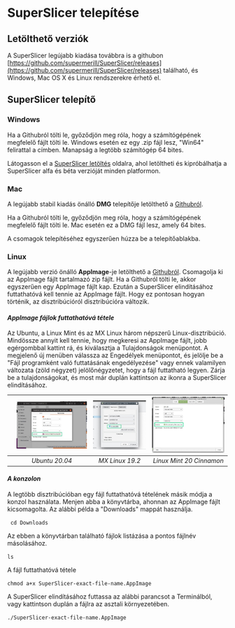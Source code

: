 # SuperSlicer telepítése

## Letölthető verziók

A SuperSlicer legújabb kiadása továbbra is a githubon [https://github.com/supermerill/SuperSlicer/releases](https://github.com/supermerill/SuperSlicer/releases) található, és Windows, Mac OS X és Linux rendszerekre érhető el.

## SuperSlicer telepítő

### Windows

Ha a Githubról tölti le, győződjön meg róla, hogy a számítógépének megfelelő fájlt tölti le. Windows esetén ez egy .zip fájl lesz, "Win64" felirattal a címben. Manapság a legtöbb számítógép 64 bites.

Látogasson el a [SuperSlicer letöltés](https://github.com/supermerill/SuperSlicer/releases) oldalra, ahol letöltheti és kipróbálhatja a SuperSlicer alfa és béta verzióját minden platformon.

### Mac

A legújabb stabil kiadás önálló **DMG** telepítője letölthető a [Githubról](https://github.com/supermerill/SuperSlicer/releases).

Ha a Githubról tölti le, győződjön meg róla, hogy a számítógépének megfelelő fájlt tölti le. Mac esetén ez a DMG fájl lesz, amely 64 bites.

A csomagok telepítéséhez egyszerűen húzza be a telepítőablakba.

### Linux

A legújabb verzió önálló **AppImage**-je letölthető a [Githubról](https://github.com/supermerill/SuperSlicer/releases). Csomagolja ki az AppImage fájlt tartalmazó zip fájlt. Ha a Githubról tölti le, akkor egyszerűen egy AppImage fájlt kap. Ezután a SuperSlicer elindításához futtathatóvá kell tennie az AppImage fájlt. Hogy ez pontosan hogyan történik, az disztribúcióról disztribúcióra változik.

#### _AppImage fájlok futtathatóvá tétele_

Az Ubuntu, a Linux Mint és az MX Linux három népszerű Linux-disztribúció. Mindössze annyit kell tennie, hogy megkeresi az AppImage fájlt, jobb egérgombbal kattint rá, és kiválasztja a Tulajdonságok menüpontot. A megjelenő új menüben válassza az Engedélyek menüpontot, és jelölje be a "Fájl programként való futtatásának engedélyezése" vagy ennek valamilyen változata \(zöld négyzet\) jelölőnégyzetet, hogy a fájl futtatható legyen. Zárja be a tulajdonságokat, és most már duplán kattintson az ikonra a SuperSlicer elindításához.

|  | ![](.gitbook/assets/001%20%281%29.jpeg)  | ![](.gitbook/assets/002.jpeg)  | ![](.gitbook/assets/03003.jpeg)  |
| :--- | :---: | :---: | :---: |
|  | _Ubuntu 20.04_ | _MX Linux 19.2_ | _Linux Mint 20 Cinnamon_ |

#### _A konzolon_

A legtöbb disztribúcióban egy fájl futtathatóvá tételének másik módja a konzol használata. Menjen abba a könyvtárba, ahonnan az AppImage fájlt kicsomagolta. Az alábbi példa a "Downloads" mappát használja.

```text
 cd Downloads 
```

Az ebben a könyvtárban található fájlok listázása a pontos fájlnév másolásához.

```text
ls 
```

A fájl futtathatóvá tétele

```text
chmod a+x SuperSlicer-exact-file-name.AppImage 
```

A SuperSlicer elindításához futtassa az alábbi parancsot a Terminálból, vagy kattintson duplán a fájlra az asztali környezetében.

```text
./SuperSlicer-exact-file-name.AppImage 
```

